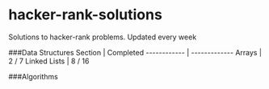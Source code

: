 # hacker-rank-solutions
Solutions to hacker-rank problems. Updated every week

###Data Structures
Section | Completed
------------ | -------------
Arrays |  2 / 7
Linked Lists | 8 / 16

###Algorithms
